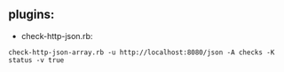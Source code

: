 

## plugins:

* check-http-json.rb:
```
check-http-json-array.rb -u http://localhost:8080/json -A checks -K status -v true
```
